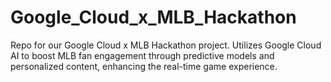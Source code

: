 # Google_Cloud_x_MLB_Hackathon
Repo for our Google Cloud x MLB Hackathon project. Utilizes Google Cloud AI to boost MLB fan engagement through predictive models and personalized content, enhancing the real-time game experience.
